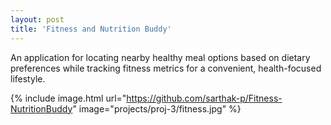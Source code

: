 ```yaml
---
layout: post
title: 'Fitness and Nutrition Buddy'
---
```

An application for locating nearby healthy meal options based on dietary preferences while tracking fitness metrics for a convenient, health-focused lifestyle.

{% include image.html url="https://github.com/sarthak-p/Fitness-NutritionBuddy" image="projects/proj-3/fitness.jpg" %}
